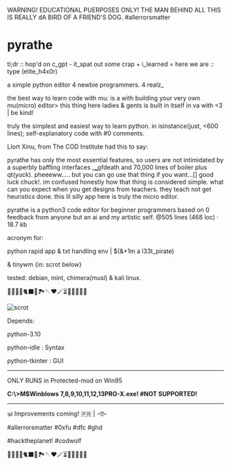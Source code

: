 WARNING! EDUCATIONAL PUERPOSES ONLY! THE MAN BEHIND ALL THIS IS REALLY dA BIRD OF A FRIEND'S DOG. #allerrorsmatter

# pyrathe

tl;dr :: hop'd on c_gpt - it_spat out some crap + i_learned = here we are :: type (elite_h4x0r)

a simple python editor 4 newbie programmers. 4 realz_

the best way to learn code with mu: is a with building your very own mu(micro) editor> this thing here ladies & gents is built in itself in va with <3 | be kind!

truly the simplest and easiest way to learn python. in isinstance(just, <600 lines); self-explanatory code with #0 comments.

Llort Xinu, from The COD Institute had this to say:

pyrathe has only the most essential features, so users are not intimidated by a superbly baffling interfaces _[_o](https://github.com/mu-editor/mu/blob/master/mu/logic.py)fdeath and 70,000 lines of boiler plus qt(yuck). pheeeww..... but you can go use that thing if you want...[] good luck chuck!. im confused honestly how that thing is considered simple. what can you expect when you get designs from teachers. they teach not get heuristics done. this lil silly app here is truly the micro editor.

pyrathe is a python3 code editor for beginner programmers based on 0 feedback from anyone but an ai and my artistic self. @505 lines (468 loc) · 18.7 kb

acronym for:

python rapid app & txt handling env | $(&+1m a l33t_pirate)

& tinywm {in: scrot below}

tested: debian, mint, chimera(musl) & kali linux.

🐡🐧🐍🐚🐈‍⬛🦤🏞🪡♥️🪄⏳️🎲🎯🧩🏅🎉

![scrot](https://github.com/hardkorebob/pyrhate/blob/main/scrot.png)

Depends:

  python-3.10
  
  python-idle : Syntax
  
  python-tkinter : GUI
  
---

ONLY RUNS in Protected-mod on Win95

**C:\\>M$Winblows 7,8,9,10,11,12,13PRO-X.exe! #NOT SUPPORTED!**

---

🕉 Improvements coming! 🇵🇷 | -🤓-


#allerrorsmatter #0xfu #dfc #ghd

#hacktheplanet! #codwolf

🐡🐧🐍🐚🐈‍⬛🦤🏞🪡♥️🪄⏳️🎲🎯🧩🏅🎉
